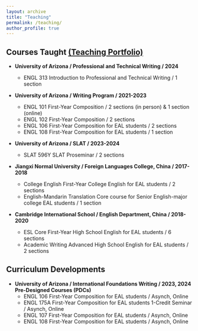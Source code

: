 ```yaml
---
layout: archive
title: "Teaching"
permalink: /teaching/
author_profile: true
---
```


## Courses Taught [(Teaching Portfolio)](https://sites.google.com/arizona.edu/weixu1?usp=sharing)

* **University of Arizona / Professional and Technical Writing / 2024**
  * ENGL 313 Introduction to Professional and Technical Writing / 1 section
    
* **University of Arizona / Writing Program / 2021-2023**
  * ENGL 101 First-Year Composition / 2 sections (in person) & 1 section (online)
  * ENGL 102 First-Year Composition / 2 sections
  * ENGL 106 First-Year Composition for EAL students / 2 sections
  * ENGL 108 First-Year Composition for EAL students / 1 section
    
* **University of Arizona / SLAT / 2023-2024**
  * SLAT 596Y SLAT Proseminar / 2 sections
    
* **Jiangxi Normal University / Foreign Languages College, China / 2017-2018**
  * College English First-Year College English for EAL students / 2 sections
  * English-Mandarin Translation Core course for Senior English-major college EAL students / 1 section
    
* **Cambridge International School / English Department, China / 2018-2020**
  * ESL Core First-Year High School English for EAL students / 6 sections
  * Academic Writing Advanced High School English for EAL students / 2 sections
 
## Curriculum Developments

* **University of Arizona / International Foundations Writing / 2023, 2024 Pre-Designed Courses (PDCs)**
  * ENGL 106 First-Year Composition for EAL students / Asynch, Online
  * ENGL 175A First-Year Composition for EAL students 1-Credit Seminar / Asynch, Online
  * ENGL 107 First-Year Composition for EAL students / Asynch, Online
  * ENGL 108 First-Year Composition for EAL students / Asynch, Online
     
   
